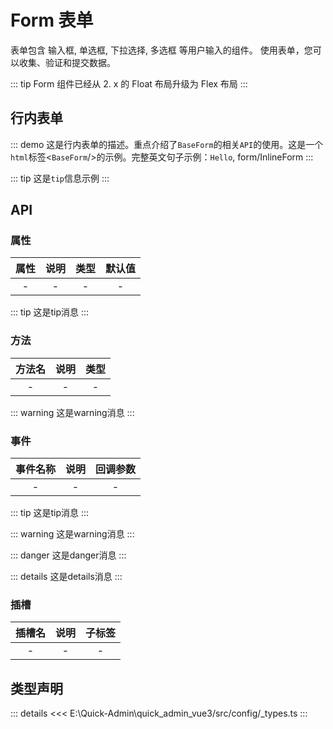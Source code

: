 # Form 表单

表单包含 输入框, 单选框, 下拉选择, 多选框 等用户输入的组件。 使用表单，您可以收集、验证和提交数据。

::: tip
Form 组件已经从 2. x 的 Float 布局升级为 Flex 布局
:::



## 行内表单
::: demo 这是行内表单的描述。重点介绍了`BaseForm`的相关`API`的使用。这是一个`html`标签<`BaseForm`/>的示例。完整英文句子示例：`Hello`,
form/InlineForm
:::


::: tip
这是`tip`信息示例
:::


## API

### 属性

|属性|说明|类型|默认值|
|:---:|:---:|:---:|:---:|
|-|-|-|-|

::: tip
这是tip消息
:::


### 方法

|方法名|说明|类型|
|:---:|:---:|:---:|
|-|-|-|

::: warning
这是warning消息
:::


### 事件

|事件名称|说明|回调参数|
|:---:|:---:|:---:|
|-|-|-|

::: tip
这是tip消息
:::


::: warning
这是warning消息
:::


::: danger
这是danger消息
:::


::: details
这是details消息
:::


### 插槽

|插槽名|说明|子标签|
|:---:|:---:|:---:|
|-|-|-|



## 类型声明
::: details
<<< E:\Quick-Admin\quick_admin_vue3/src/config/_types.ts
:::  

